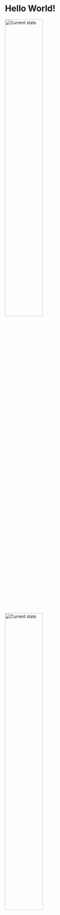 # Hello World!
<img alt="Current stats" align="left" width="50%" src="https://github-readme-stats.vercel.app/api?username=Ibbert&show_icons=true&theme=radical)]" />

<img alt="Current stats" align="left" width="50%" src="https://github-readme-stats.vercel.app/api/top-langs/?username=Ibbert&hide_progress=true" />

<!---
Ibbert/Ibbert is a ✨ special ✨ repository because its `README.md` (this file) appears on your GitHub profile.
You can click the Preview link to take a look at your changes.
--->
